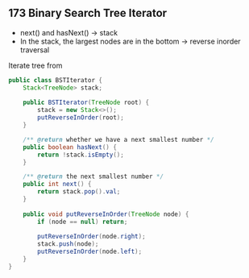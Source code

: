## 173 Binary Search Tree Iterator

* next() and hasNext() -> stack
* In the stack, the largest nodes are in the bottom -> reverse inorder traversal

Iterate tree from
```java
public class BSTIterator {
    Stack<TreeNode> stack;
    
    public BSTIterator(TreeNode root) {
        stack = new Stack<>();
        putReverseInOrder(root);
    }

    /** @return whether we have a next smallest number */
    public boolean hasNext() {
        return !stack.isEmpty();
    }

    /** @return the next smallest number */
    public int next() {
        return stack.pop().val;
    }
    
    public void putReverseInOrder(TreeNode node) {
        if (node == null) return;
        
        putReverseInOrder(node.right);
        stack.push(node);
        putReverseInOrder(node.left);
    } 
}
```
